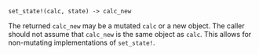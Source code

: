 `set_state!(calc, state) -> calc_new`

The returned `calc_new` may be a mutated `calc` or a new object. The caller  should not assume that `calc_new` is the same object as `calc`. This allows  for non-mutating implementations of `set_state!`.
